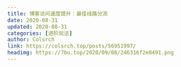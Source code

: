 ```yaml
---
title: 博客访问速度提升：最佳线路分流
date: 2020-08-31
updated: 2020-08-31
categories: [进阶玩法]
author: Colsrch
link: https://colsrch.top/posts/56951997/
headimg: https://7bu.top/2020/09/08/246316f2e8491.png
---
```

